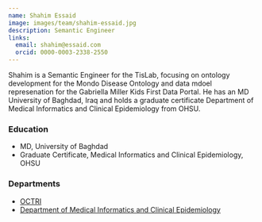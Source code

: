 ```yaml
---
name: Shahim Essaid
image: images/team/shahim-essaid.jpg
description: Semantic Engineer
links:
  email: shahim@essaid.com
  orcid: 0000-0003-2338-2550
---
```


Shahim is a Semantic Engineer for the TisLab, focusing on ontology development for the Mondo Disease Ontology and data mdoel represenation for the Gabriella Miller Kids First Data Portal.
He has an MD University of Baghdad, Iraq and holds a graduate certificate Department of Medical Informatics and Clinical Epidemiology from OHSU.

### Education

- MD, University of Baghdad
- Graduate Certificate, Medical Informatics and Clinical Epidemiology, OHSU

### Departments

- [OCTRI](http://www.ohsu.edu/xd/research/centers-institutes/octri/)
- [Department of Medical Informatics and Clinical Epidemiology](http://www.ohsu.edu/xd/education/schools/school-of-medicine/departments/clinical-departments/dmice/)
